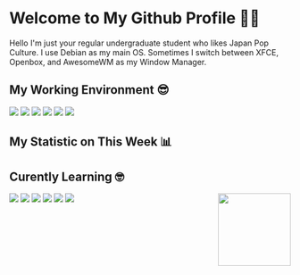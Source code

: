 # Welcome to My Github Profile 👋😁

Hello I'm just your regular undergraduate student who likes Japan Pop Culture. I use Debian as my main OS. Sometimes I switch between XFCE, Openbox, and AwesomeWM as my Window Manager.

## My Working Environment 😎
![](https://img.shields.io/badge/-Debian-informational?style=for-the-badge&logo=debian&logoColor=white&color=A81D33)
![](https://img.shields.io/badge/-ZSH-informational?style=for-the-badge&logo=gnu-bash&logoColor=white&color=C97E84)
![](https://img.shields.io/badge/-Neovim-informational?style=for-the-badge&logo=neovim&logoColor=white&color=57A143)
![](https://img.shields.io/badge/-Emacs-informational?style=for-the-badge&logo=gnu-emacs&logoColor=white&color=7F5AB6)
![](https://img.shields.io/badge/-XFCE-informational?style=for-the-badge&logo=xfce&logoColor=white&color=2284F2)
![](https://img.shields.io/badge/-AwesomeWM-informational?style=for-the-badge&logo=awesomewm&logoColor=white&color=535D6C)

## My Statistic on This Week 📊
<!--START_SECTION:waka-->
<!--END_SECTION:waka-->

## Curently Learning 🤓

<img src="https://webusstatic.yo-star.com/ark_us_web/assets/159229525944611258/b05fc02b97949454e56c3b140790584e.png?x-oss-process=image/resize,w_200" align=right height=130em>

[![](https://img.shields.io/badge/-Eleventy-informational?style=for-the-badge&logo=eleventy&logoColor=white&color=000000)](https://www.11ty.dev/)
[![](https://img.shields.io/badge/-Go-informational?style=for-the-badge&logo=go&logoColor=white&color=00ADD8)](https://golang.org/)
[![](https://img.shields.io/badge/-Gulp-informational?style=for-the-badge&logo=gulp&logoColor=white&color=CF4647)](https://gulpjs.com/)
[![](https://img.shields.io/badge/-Lua-informational?style=for-the-badge&logo=lua&logoColor=white&color=2C2D72)](http://www.lua.org/)
[![](https://img.shields.io/badge/-PostCSS-informational?style=for-the-badge&logo=postcss&logoColor=white&color=DD3A0A)](https://postcss.org/)
[![](https://img.shields.io/badge/-Tailwind-informational?style=for-the-badge&logo=tailwind-css&logoColor=white&color=38B2AC)](https://tailwindcss.com/)
